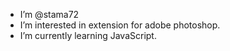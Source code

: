 - I’m @stama72  
- I’m interested in extension for adobe photoshop.  
- I’m currently learning JavaScript.  

<!---
stama72/stama72 is a ✨ special ✨ repository because its `README.md` (this file) appears on your GitHub profile.
You can click the Preview link to take a look at your changes.
--->
